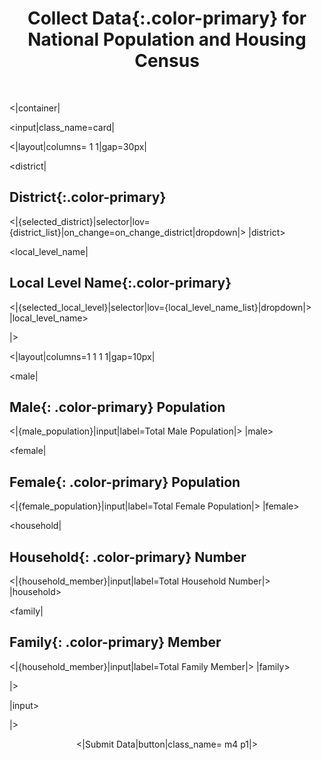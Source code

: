 # <center> **Collect Data**{:.color-primary} for National Population and Housing Census</center>

<br/>

<|container|

<input|class_name=card|

<|layout|columns= 1 1|gap=30px|

<district|

## **District**{:.color-primary}

<|{selected_district}|selector|lov={district_list}|on_change=on_change_district|dropdown|>
|district>

<local_level_name|

## **Local Level Name**{:.color-primary}

<|{selected_local_level}|selector|lov={local_level_name_list}|dropdown|>
|local_level_name>

|>

<|layout|columns=1 1 1 1|gap=10px|

<male|

## **Male**{: .color-primary} Population

<|{male_population}|input|label=Total Male Population|>
|male>

<female|

## **Female**{: .color-primary} Population

<|{female_population}|input|label=Total Female Population|>
|female>

<household|

## **Household**{: .color-primary} Number

<|{household_member}|input|label=Total Household Number|>
|household>

<family|

## **Family**{: .color-primary} Member

<|{household_member}|input|label=Total Family Member|>
|family>

|>

|input>

|>

<center>
<|Submit Data|button|class_name= m4 p1|>
</center>
